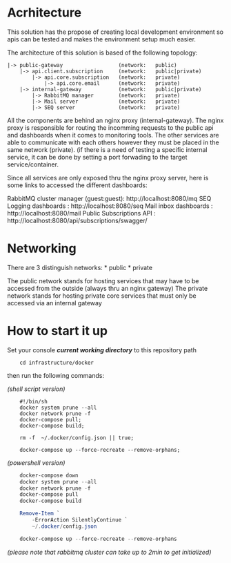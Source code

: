 # Acrhitecture

This solution has the propose of creating local development environment so apis can be tested and makes the environment setup much easier.

The architecture of this solution is based of the following topology:

    |-> public-gateway                  (network:   public)
        |-> api.client.subscription     (network:   public|private)
            |-> api.core.subscription   (network:   private)
                |-> api.core.email      (network:   private)  
        |-> internal-gateway            (network:   public|private)
            |-> RabbitMQ manager        (network:   private)
            |-> Mail server             (network:   private)
            |-> SEQ server              (network:   private)

All the components are behind an nginx proxy (internal-gateway).
The nginx proxy is responsible for routing the incomming requests to the public api and dashboards when it comes to monitoring tools.
The other services are able to communicate with each others however they must be placed in the same network (private).
(if there is a need of testing a specific internal service, it can be done by setting a port forwading to the target service/container.

Since all services are only exposed thru the nginx proxy server, here is some links to accessed the different dashboards:

RabbitMQ cluster manager (guest:guest): http://localhost:8080/mq
SEQ Logging dashboards                : http://localhost:8080/seq
Mail inbox dashboards                 : http://localhost:8080/mail
Public Subscriptions API              : http://localhost:8080/api/subscriptions/swagger/


# Networking

There are 3 distinguish networks:
    * public
    * private
   
The public network stands for hosting services that may have to be accessed from the outside (always thru an nginx gateway)
The private network stands for hosting private core services that must only be accessed via an internal gateway

# How to start it up

Set your console ***current working directory*** to this repository path
```shell
    cd infrastructure/docker
```

then run the following commands:

_(shell script version)_
```shell
    #!/bin/sh
    docker system prune --all
    docker network prune -f
    docker-compose pull;
    docker-compose build;

    rm -f  ~/.docker/config.json || true;
    
    docker-compose up --force-recreate --remove-orphans;
```

_(powershell version)_

```powershell
    docker-compose down
    docker system prune --all
    docker network prune -f
    docker-compose pull
    docker-compose build

    Remove-Item `
        -ErrorAction SilentlyContinue `
        ~/.docker/config.json 

    docker-compose up --force-recreate --remove-orphans
```

_(please note that rabbitmq cluster can take up to 2min to get initialized)_
